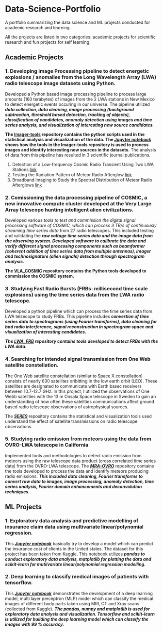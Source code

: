 # Data-Science-Portfolio 
A portfolio summarizing the data science and ML projects conducted for academic research and learning.

All the projects are listed in two categories: academic projects for scientific research and fun projects for self learning.


##  Academic Projects
### 1.  Developing image Processing pipeline to detect energetic explosions / anomalies from the Long Wavelength Array (LWA) radio telescope image datasets using Python.
	
Developed a Python based image processing pipeline to process large amounts (160 terabytes) of images from the 2 LWA stations in New Mexico to detect energetic events occuring in our universe. The pipeline utilized ***data collection, data cleaning, image processing (background subtraction, threshold based detection, tracking of objects), classification of candidates, anomaly detection using images and time series analysis, and visualization of interesting new source candidates.***
	
**The [Imager-tools](https://github.com/savinshynu/Imager-tools) repository contains the python scripts used in the statistical analysis and visualization of the data. The [Jupyter notebook](https://github.com/savinshynu/Imager-tools/blob/master/Orville_image_processing_pipeline.ipynb) shows how the tools in the Imager-tools repository is used to process images and identify interesting new sources in the datasets.** 
The analysis of data from this pipeline has resulted in 3 scientific journal publications.
 
 1. Detection of a Low-frequency Cosmic Radio Transient Using Two LWA Stations [link](https://iopscience.iop.org/article/10.3847/1538-4357/ab07c6)
 2. Testing the Radiation Pattern of Meteor Radio Afterglow [link](https://doi.org/10.1029/2019JA026922)
 3. Broadband Imaging to Study the Spectral Distribution of Meteor Radio Afterglows [link](https://doi.org/10.1029/2021JA029296)

### 2.  Comissioning the data processing pipeline of COSMIC, a new innovative compute cluster developed at the Very Large Array telescope hunting intelligent alien civilizations.

  Developed various *tools to test and commission the digital signal processing software of COSMIC, which can process 3 TB/s of continuously streaming time series data* from 27 radio telescopes. This included testing and validating the ***raw voltage time series data and the image data from the observing system. Developed software to calibrate the data and verify different signal processing components such as beamformer (coherent addition of time series data from multiple antennas), imager and technosignature (alien signals) detection through spectrogram analysis.***
  
 **The [VLA_COSMIC](https://github.com/savinshynu/VLA_COSMIC) repository contains the Python tools developed to commission the COSMIC system.**
 
### 3. Studying Fast Radio Bursts (FRBs: millisecond time scale explosions) using the time series data from the LWA radio telescope.

Developed a python pipeline which can process the time series data from LWA telsecope to study FRBs. This pipeline includes ***convertion of time series data to spectrograms (using Fourier transforms), data cleaning for bad radio interference, signal reconstruction in spectrogram space and visualization of interesting candidates.***

***The [LWA_FRB](https://github.com/savinshynu/LWA_FRB) repository contains tools developed to detect FRBs with the LWA data.***

### 4. Searching for intended signal transmission from One Web satellite constellation.
The One Web satellite constellation (similar to Space X constellation) consists of nearly 630 satellites oribitting in the low earth orbit (LEO). These satellites are designated to communicate with Earth basec receivers between 10.7-12.7 GHz. In this project, I utilized the observations of One Webb satellties with the 13 m Onsala Space telescope in Sweden to gain an understanding of how often these satellties communications affect ground based radio telescope observations of astrophysical sources. 

The ***[SERES](https://github.com/savinshynu/SERES)*** repository contains the statistical and visualization tools used understand the effect of satellite transmissions on radio telescope observations. 

### 5. Studying radio emission from meteors using the data from OVRO-LWA telescope in California
Implemented tools and methodologies to detect radio emission from meteors using the raw telescope data product (cross correlated time series data) from the OVRO-LWA telescope. The ***[MRA-OVRO](https://github.com/savinshynu/MRA-OVRO)*** repository contains the tools developed to process the data and identify meteors producing radio emissions. ***This included data cleaning, Fourier transforms to convert raw data to images, image processing, anomaly detection, time series analysis, Fourier domain enhancements and deconvolution techniques.***

## ML Projects
### 1. Exploratory data analysis and predictive modelling of insurance claim data using multivariate linear/polynomial regression.
This ***[Jupyter notebook](https://github.com/savinshynu/DS-Projects/blob/master/EDA_visualization_multivariate_regression.ipynb)*** basically try to develop a model which can predict the insurance cost of clients in the United states. The dataset for this project has been taken from Kaggle. This notebook utilizes ***pandas to conduct exploratory data analysis, matplotlib for plotting the data and scikit-learn for mutilvariate linear/polynomial regression modelling.***

### 2. Deep learning to classify medical images of patients with tensorflow.
This ***[Jupyter notebook](https://github.com/savinshynu/DS-Projects/blob/master/Medical-Image-Classification-Deeplearning.ipynb)*** demonstrates the development of a deep learning model, multi layer perceptron (MLP) model which can classify the medical images of different body parts taken using MRI, CT and Xray scans (collected from Kaggle). ***The pandas, numpy and matplotlib is used for exploratory data analysis and visualization. Tensorflow and scikit-learn is utilized for building the deep learning model which can classify the images with 99 % accuracy.***
